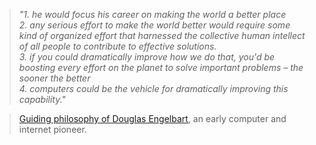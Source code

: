 >*"1. he would focus his career on making the world a better place*  
>*2. any serious effort to make the world better would require some kind of organized effort that harnessed the collective human intellect of all people to contribute to effective solutions.*  
>*3. if you could dramatically improve how we do that, you'd be boosting every effort on the planet to solve important problems – the sooner the better*  
>*4. computers could be the vehicle for dramatically improving this capability."*

>[Guiding philosophy of Douglas Engelbart](https://en.wikipedia.org/wiki/Douglas_Engelbart#Guiding_philosophy), an early computer and internet pioneer. 